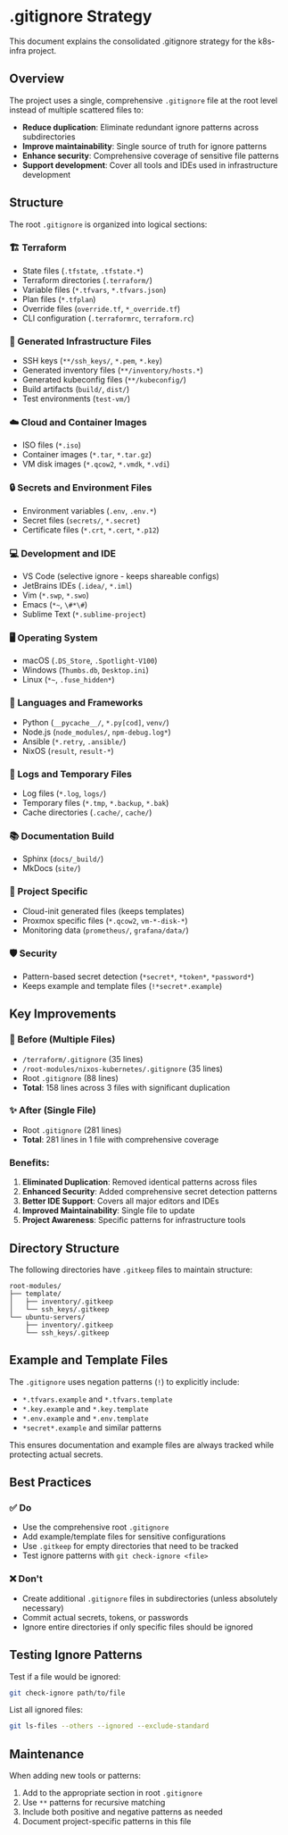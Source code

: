 # .gitignore Strategy

This document explains the consolidated .gitignore strategy for the k8s-infra project.

## Overview

The project uses a single, comprehensive `.gitignore` file at the root level instead of multiple scattered files to:

- **Reduce duplication**: Eliminate redundant ignore patterns across subdirectories
- **Improve maintainability**: Single source of truth for ignore patterns
- **Enhance security**: Comprehensive coverage of sensitive file patterns
- **Support development**: Cover all tools and IDEs used in infrastructure development

## Structure

The root `.gitignore` is organized into logical sections:

### 🏗️ Terraform
- State files (`.tfstate`, `.tfstate.*`)
- Terraform directories (`.terraform/`)
- Variable files (`*.tfvars`, `*.tfvars.json`)
- Plan files (`*.tfplan`)
- Override files (`override.tf`, `*_override.tf`)
- CLI configuration (`.terraformrc`, `terraform.rc`)

### 🔧 Generated Infrastructure Files
- SSH keys (`**/ssh_keys/`, `*.pem`, `*.key`)
- Generated inventory files (`**/inventory/hosts.*`)
- Generated kubeconfig files (`**/kubeconfig/`)
- Build artifacts (`build/`, `dist/`)
- Test environments (`test-vm/`)

### ☁️ Cloud and Container Images
- ISO files (`*.iso`)
- Container images (`*.tar`, `*.tar.gz`)
- VM disk images (`*.qcow2`, `*.vmdk`, `*.vdi`)

### 🔒 Secrets and Environment Files
- Environment variables (`.env`, `.env.*`)
- Secret files (`secrets/`, `*.secret`)
- Certificate files (`*.crt`, `*.cert`, `*.p12`)

### 💻 Development and IDE
- VS Code (selective ignore - keeps shareable configs)
- JetBrains IDEs (`.idea/`, `*.iml`)
- Vim (`*.swp`, `*.swo`)
- Emacs (`*~`, `\#*\#`)
- Sublime Text (`*.sublime-project`)

### 🖥️ Operating System
- macOS (`.DS_Store`, `.Spotlight-V100`)
- Windows (`Thumbs.db`, `Desktop.ini`)
- Linux (`*~`, `.fuse_hidden*`)

### 🐍 Languages and Frameworks
- Python (`__pycache__/`, `*.py[cod]`, `venv/`)
- Node.js (`node_modules/`, `npm-debug.log*`)
- Ansible (`*.retry`, `.ansible/`)
- NixOS (`result`, `result-*`)

### 📝 Logs and Temporary Files
- Log files (`*.log`, `logs/`)
- Temporary files (`*.tmp`, `*.backup`, `*.bak`)
- Cache directories (`.cache/`, `cache/`)

### 📚 Documentation Build
- Sphinx (`docs/_build/`)
- MkDocs (`site/`)

### 🎯 Project Specific
- Cloud-init generated files (keeps templates)
- Proxmox specific files (`*.qcow2`, `vm-*-disk-*`)
- Monitoring data (`prometheus/`, `grafana/data/`)

### 🛡️ Security
- Pattern-based secret detection (`*secret*`, `*token*`, `*password*`)
- Keeps example and template files (`!*secret*.example`)

## Key Improvements

### 🔄 Before (Multiple Files)
- `/terraform/.gitignore` (35 lines)
- `/root-modules/nixos-kubernetes/.gitignore` (35 lines)
- Root `.gitignore` (88 lines)
- **Total**: 158 lines across 3 files with significant duplication

### ✨ After (Single File)
- Root `.gitignore` (281 lines)
- **Total**: 281 lines in 1 file with comprehensive coverage

### Benefits:
1. **Eliminated Duplication**: Removed identical patterns across files
2. **Enhanced Security**: Added comprehensive secret detection patterns
3. **Better IDE Support**: Covers all major editors and IDEs
4. **Improved Maintainability**: Single file to update
5. **Project Awareness**: Specific patterns for infrastructure tools

## Directory Structure

The following directories have `.gitkeep` files to maintain structure:

```
root-modules/
├── template/
│   ├── inventory/.gitkeep
│   └── ssh_keys/.gitkeep
└── ubuntu-servers/
    ├── inventory/.gitkeep
    └── ssh_keys/.gitkeep
```

## Example and Template Files

The `.gitignore` uses negation patterns (`!`) to explicitly include:

- `*.tfvars.example` and `*.tfvars.template`
- `*.key.example` and `*.key.template`
- `*.env.example` and `*.env.template`
- `*secret*.example` and similar patterns

This ensures documentation and example files are always tracked while protecting actual secrets.

## Best Practices

### ✅ Do
- Use the comprehensive root `.gitignore`
- Add example/template files for sensitive configurations
- Use `.gitkeep` for empty directories that need to be tracked
- Test ignore patterns with `git check-ignore <file>`

### ❌ Don't
- Create additional `.gitignore` files in subdirectories (unless absolutely necessary)
- Commit actual secrets, tokens, or passwords
- Ignore entire directories if only specific files should be ignored

## Testing Ignore Patterns

Test if a file would be ignored:
```bash
git check-ignore path/to/file
```

List all ignored files:
```bash
git ls-files --others --ignored --exclude-standard
```

## Maintenance

When adding new tools or patterns:

1. Add to the appropriate section in root `.gitignore`
2. Use `**` patterns for recursive matching
3. Include both positive and negative patterns as needed
4. Document project-specific patterns in this file